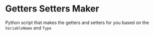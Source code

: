 # Getters Setters Maker

Python script that makes the getters and setters for you based on the `VariableName` and `Type`
